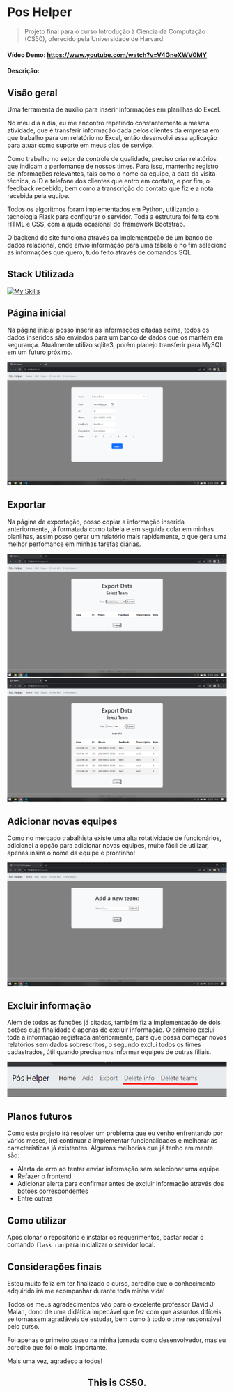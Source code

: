 # Pos Helper

> Projeto final para o curso Introdução à Ciencia da Computação (CS50), oferecido pela Universidade de Harvard.

#### Vídeo Demo: https://www.youtube.com/watch?v=V4GneXWV0MY

#### Descrição:

## Visão geral

Uma ferramenta de auxílio para inserir informações em planílhas do Excel.

No meu dia a dia, eu me encontro repetindo constantemente a mesma atividade, que é transferir informação dada pelos clientes da empresa em que trabalho para um relatório no Excel, então desenvolvi essa aplicação para atuar como suporte em meus dias de serviço.

Como trabalho no setor de controle de qualidade, preciso criar relatórios que indicam a perfomance de nossos times. Para isso, mantenho registro de informações relevantes, tais como o nome da equipe, a data da visita técnica, o ID e telefone dos clientes que entro em contato, e por fim, o feedback recebido, bem como a transcrição do contato que fiz e a nota recebida pela equipe.

Todos os algoritmos foram implementados em Python, utilizando a tecnologia Flask para configurar o servidor. Toda a estrutura foi feita com HTML e CSS, com a ajuda ocasional do framework Bootstrap.

O backend do site funciona através da implementação de um banco de dados relacional, onde envio informação para uma tabela e no fim seleciono as informações que quero, tudo feito através de comandos SQL.

## Stack Utilizada
[![My Skills](https://skillicons.dev/icons?i=py,html,css,bootstrap,flask,sqlite,git)](https://skillicons.dev)


## Página inicial

Na página inicial posso inserir as informações citadas acima, todos os dados inseridos são enviados para um banco de dados que os mantém em segurança. Atualmente utilizo sqlite3, porém planejo transferir para MySQL em um futuro próximo.

![Página Inicial](/imgs/image.png)

## Exportar

Na página de exportação, posso copiar a informação inserida anteriormente, já formatada como tabela e em seguida colar em minhas planilhas, assim posso gerar um relatório mais rapidamente, o que gera uma melhor perfomance em minhas tarefas diárias.

![Aba de exportação](/imgs/image-1.png)
![Aba de exportação com conteúdo](/imgs/image-2.png)

## Adicionar novas equipes

Como no mercado trabalhista existe uma alta rotatividade de funcionários, adicionei a opção para adicionar novas equipes, muito fácil de utilizar, apenas insira o nome da equipe e prontinho!

![Adicionar novas equipes](/imgs/image-3.png)

## Excluir informação

Além de todas as funções já citadas, também fiz a implementação de dois botões cuja finalidade é apenas de excluir informação.
O primeiro exclui toda a informação registrada anteriormente, para que possa começar novos relatórios sem dados sobrescritos, o segundo exclui todos os times cadastrados, útil quando precisamos informar equipes de outras filiais.

![Botões de excluir informação](/imgs/image-4.png)

## Planos futuros

Como este projeto irá resolver um problema que eu venho enfrentando por vários meses, irei continuar a implementar funcionalidades e melhorar as características já existentes. Algumas melhorias que já tenho em mente são:

-   Alerta de erro ao tentar enviar informação sem selecionar uma equipe
-   Refazer o frontend
-   Adicionar alerta para confirmar antes de excluir informação através dos botões correspondentes
-   Entre outras

## Como utilizar

Após clonar o repositório e instalar os requerimentos, bastar rodar o comando ```flask run``` para inicializar o servidor local.

## Considerações finais

Estou muito feliz em ter finalizado o curso, acredito que o conhecimento adquirido irá me acompanhar durante toda minha vida! <p>
Todos os meus agradecimentos vão para o excelente professor David J. Malan, dono de uma didática impecável que fez com que assuntos difíceis se tornassem agradáveis de estudar, bem como à todo o time responsável pelo curso. <p>
Foi apenas o primeiro passo na minha jornada como desenvolvedor, mas eu acredito que foi o mais importante. <p>
Mais uma vez, agradeço a todos! <p>

<h2 style="text-align: center;"> This is CS50.
